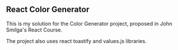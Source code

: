 ## React Color Generator
This is my solution for the Color Generator project, proposed in John Smilga's React Course.

The project also uses react toastify and values.js libraries.